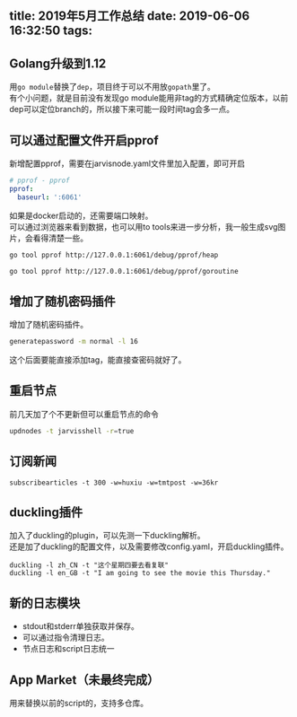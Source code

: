 title: 2019年5月工作总结
date: 2019-06-06 16:32:50
tags:
---

## Golang升级到1.12

用``go module``替换了``dep``，项目终于可以不用放``gopath``里了。  
有个小问题，就是目前没有发现go module能用非tag的方式精确定位版本，以前dep可以定位branch的，所以接下来可能一段时间tag会多一点。

## 可以通过配置文件开启pprof

新增配置pprof，需要在jarvisnode.yaml文件里加入配置，即可开启

``` yaml
# pprof - pprof
pprof:
  baseurl: ':6061'
```

如果是docker启动的，还需要端口映射。  
可以通过浏览器来看到数据，也可以用to tools来进一步分析，我一般生成svg图片，会看得清楚一些。

``` bash
go tool pprof http://127.0.0.1:6061/debug/pprof/heap

go tool pprof http://127.0.0.1:6061/debug/pprof/goroutine
```

## 增加了随机密码插件

增加了随机密码插件。  

``` bash
generatepassword -m normal -l 16
```

这个后面要能直接添加tag，能直接查密码就好了。  

## 重启节点

前几天加了个不更新但可以重启节点的命令

``` bash
updnodes -t jarvisshell -r=true
```

## 订阅新闻

```
subscribearticles -t 300 -w=huxiu -w=tmtpost -w=36kr
```

## duckling插件

加入了duckling的plugin，可以先测一下duckling解析。  
还是加了duckling的配置文件，以及需要修改config.yaml，开启duckling插件。

```
duckling -l zh_CN -t "这个星期四要去看复联"
duckling -l en_GB -t "I am going to see the movie this Thursday."
```

## 新的日志模块

- stdout和stderr单独获取并保存。  
- 可以通过指令清理日志。
- 节点日志和script日志统一

## App Market（未最终完成）

用来替换以前的script的，支持多仓库。